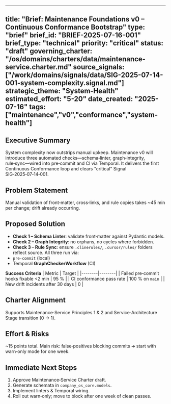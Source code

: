 
---
title: "Brief: Maintenance Foundations v0 – Continuous Conformance Bootstrap"
type: "brief"
brief_id: "BRIEF-2025-07-16-001"
brief_type: "technical"
priority: "critical"
status: "draft"
governing_charter: "/os/domains/charters/data/maintenance-service.charter.md"
source_signals: ["/work/domains/signals/data/SIG-2025-07-14-001-system-complexity.signal.md"]
strategic_theme: "System‑Health"
estimated_effort: "5-20"
date_created: "2025-07-16"
tags: ["maintenance","v0","conformance","system-health"]
---

## Executive Summary
System complexity now outstrips manual upkeep.
Maintenance v0 will introduce three automated checks—schema‑linter, graph‑integrity, rule‑sync—wired into pre‑commit and CI via Temporal. It delivers the first Continuous Conformance loop and clears "critical" Signal SIG‑2025‑07‑14‑001.

## Problem Statement
Manual validation of front‑matter, cross‑links, and rule copies takes ~45 min per change; drift already occurring.

## Proposed Solution
* **Check 1 – Schema Linter**: validate front‑matter against Pydantic models.
* **Check 2 – Graph Integrity**: no orphans, no cycles where forbidden.
* **Check 3 – Rule Sync**: ensure `.clinerules/`, `.cursor/rules/` folders reflect source.
All three run via:
* `pre‑commit` (local)
* Temporal **GraphCheckerWorkflow** (CI)

**Success Criteria**
| Metric | Target |
|--------|--------|
| Failed pre‑commit hooks fixable <2 min | 95 % |
| CI conformance pass rate | 100 % on `main` |
| New drift incidents after 30 days | 0 |

## Charter Alignment
Supports Maintenance‑Service Principles 1 & 2 and Service‑Architecture Stage transition (0 → 1).

## Effort & Risks
~15 points total. Main risk: false‑positives blocking commits ➜ start with warn‑only mode for one week.

## Immediate Next Steps
1. Approve Maintenance‑Service Charter draft.
2. Generate schemata in `company_os_core.models`.
3. Implement linters & Temporal wiring.
4. Roll out warn‑only; move to block after one week of clean passes.

